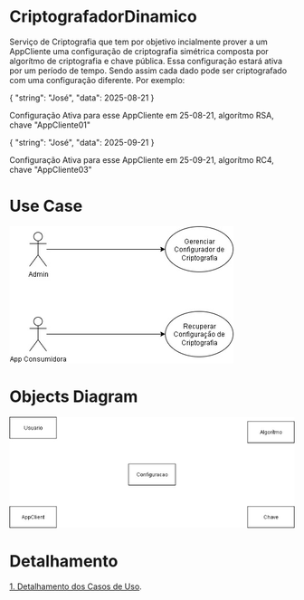 # CriptografadorDinamico
Serviço de Criptografia que tem por objetivo incialmente prover a um AppCliente uma configuração de criptografia simétrica composta por algorítmo de criptografia e chave pública.
Essa configuração estará ativa por um período de tempo. Sendo assim cada dado pode ser criptografado com uma configuração diferente. Por exemplo:

{
	"string": "José",
	"data": 2025-08-21
} 

Configuração Ativa para esse AppCliente em 25-08-21, algorítmo RSA, chave "AppCliente01"


{
	"string": "José",
	"data": 2025-09-21
} 

Configuração Ativa para esse AppCliente em 25-09-21, algorítmo RC4, chave "AppCliente03"

# Use Case
![Alt text](/CriptografadorDinamico-UseCase.jpg "Use Case")

# Objects Diagram
![Alt text](/CriptografadorDinamico-Objetos.jpg "Objects Diagram")

# Detalhamento
[1. Detalhamento dos Casos de Uso](/Detail.md).
